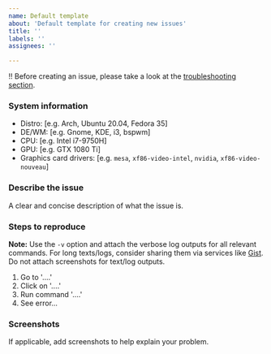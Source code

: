 ```yaml
---
name: Default template
about: 'Default template for creating new issues'
title: ''
labels: ''
assignees: ''

---
```


!! Before creating an issue, please take a look at the [troubleshooting section](https://old.reddit.com/r/leagueoflinux/wiki/index#wiki_3_-_.1F527_tech_support_and_troubleshooting).

### System information

 - Distro: [e.g. Arch, Ubuntu 20.04, Fedora 35]
 - DE/WM: [e.g. Gnome, KDE, i3, bspwm]
 - CPU: [e.g. Intel i7-9750H]
 - GPU: [e.g. GTX 1080 Ti]
 - Graphics card drivers: [e.g. `mesa`, `xf86-video-intel`, `nvidia`, `xf86-video-nouveau`]

### Describe the issue

A clear and concise description of what the issue is.

### Steps to reproduce

**Note:** Use the `-v` option and attach the verbose log outputs for all relevant commands. For long texts/logs, consider sharing them via services like [Gist](https://gist.github.com/). Do not attach screenshots for text/log outputs.

1. Go to '....'
2. Click on '....'
3. Run command '....'
4. See error...

### Screenshots

If applicable, add screenshots to help explain your problem.
